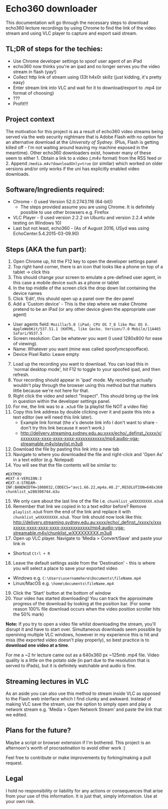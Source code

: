 # Echo360 downloader

This documentation will go through the necessary steps to download echo360 lecture recordings by using Chrome to find the link of the video stream and using VLC player to capture and export said stream.

## TL;DR of steps for the techies:
- Use Chrome developer settings to spoof user agent of an iPad
- echo360 now thinks you're an ipad and no longer serves you the video stream in flash (yay!)
- Collect http link of stream using l33t h4x0r skillz (just kidding, it's pretty easy)
- Enter stream link into VLC and wait for it to download/export to .mp4 (or format of choosing)
- ???
- Profit!!!

## Project context
The motivation for this project is as a result of echo360 video streams being served via the web security nightmare that is Adobe Flash with no option for an alternative download at the *University of Sydney*. (Plus, Flash is getting killed off - I'm not waiting around leaving my machine exposed in the meantime). Other echo360 downloaders exist, however many of these seem to either 1. Obtain a link to a video (.m4v format) from the RSS feed or 2. Append `/media.m4v?downloadOnly=true` (or similar) which worked on older versions and/or only works if the uni has explicitly enabled video downloads.

## Software/Ingredients required:
* Chrome - (I used Version 52.0.2743.116 (64-bit))
  * The steps provided assume you are using Chrome. It is definitely possible to use other browsers e.g. Firefox
* VLC Player - (I used version 2.2.2 on Ubuntu and version 2.2.4 while testing on Windows 10)
* Last but not least, echo360 - (As of August 2016, USyd was using EchoCenter.5.4.2015-03-09.90)

## Steps (AKA the fun part):
1. Open Chrome up, hit the F12 key to open the developer settings panel
2. Top right hand corner, there is an icon that looks like a phone on top of a tablet -> click this
3. This should change your screen to emulate a pre-defined user agent, in this case a mobile device such as a phone or tablet
4. In the top middle of the screen click the drop down list containing the device names
5. Click 'Edit', this should open up a panel over the dev panel
6. Add a 'Custom device' - This is the step where we make Chrome pretend to be an iPad (or any other device given the appropriate user agent)
  - User agents field:
`Mozilla/5.0 (iPad; CPU OS 7_0 like Mac OS X. AppleWebKit/537.51.1 (KHTML, like Gecko. Version/7.0 Mobile/11A465 Safari/9537.5`
  - Screen resolution: Can be whatever you want (I used 1280x800 for ease of viewing).
  - Name: Whatever you want (mine was called spoofymcspoofface).
  - Device Pixel Ratio: Leave empty
7. Load up the recording you want to download. You can load this in 'normal desktop mode', hit F12 to toggle to your spoofed ipad, and then refresh.
8. Your recording should appear in 'ipad' mode. My recording actually wouldn't play through the browser using this method but that matters little because we're not here for that.
9. Right click the video and select "Inspect". This should bring up the link in question within the developer settings panel.
10. For me, the link was to a `.m3u8` file (a playlist file NOT a video file)
11. Copy this link address by double clicking over it and paste this into a text editor (we will need this link later).
    - Example link format (the x's denote link info I don't want to share - don't try this link because it won't work.)
    - http://delivery.streaming.sydney.edu.au:xxxx/echo/_definst_/xxxx/x/xxxxxxxx-xxxx-xxxx-xxxx-xxxxxxxxxxxx/mp4:audio-vga-streamable.m4v/playlist.m3u8
12. Download the file by pasting this link into a new tab
13. Navigate to where you downloaded the file and right-click and 'Open As' in a text editor (e.g. Notepad)
14. You will see that the file contents will be similar to:
```
#EXTM3U
#EXT-X-VERSION:3
#EXT-X-STREAM-INF:BANDWIDTH=1008032,CODECS="avc1.66.22,mp4a.40.2",RESOLUTION=648x360
chunklist_w280308744.m3u
```
15. We only care about the last line of the file i.e. `chunklist_wXXXXXXXXX.m3u8`
16. Remember that link we copied in to a text editor before? Remove `playlist.m3u8` from the end of the link and replace it with `chunklist_wXXXXXXXXX.m3u8`.
Your link should now look like this:
http://delivery.streaming.sydney.edu.au:xxxx/echo/_definst_/xxxx/x/xxxxxxxx-xxxx-xxxx-xxxx-xxxxxxxxxxxx/mp4:audio-vga-streamable.m4v/chunklist_wXXXXXXXXX.m3u8
17. Open up VLC player. Navigate to 'Media > Convert/Save' and paste your link in
  - Shortcut `Ctrl + R`
18. Leave the default settings aside from the 'Destination' - this is where you will select a place to save your exported video
  - Windows e.g. `C:\Users\usernamehere\Documents\fileName.mp4`
  - Linux/MacOS e.g. `\home\documents\fileName.mp4`
19. Click the 'Start' button at the bottom of window
20. Your video has started downloading! You can track the approximate progress of the download by looking at the position bar. (For some reason 100% file download occurs when the video position scroller hits the 50% mark)

**Note:** If you try to open a video file whilst downloading the stream, you'll disrupt it and have to start over. Simultaneous downloads seem possible by openining multiple VLC windows, however in my experience this is hit and miss (the exported video doesn't play properly), so best practice is to **download one video at a time**.


For me a ~2 hr lecture came out as a 640x360 px ~125mb .mp4 file. Video quality is a little on the potato side (in part due to the resolution that is served to iPads), but it is definitely watchable and audio is fine.

## Streaming lectures in VLC
As an aside you can also use this method to stream inside VLC as opposed to the Flash web interface which I find clunky and awkward. Instead of making VLC save the stream, use the option to simply open and play a network stream e.g. 'Media > Open Network Stream' and paste the link that we edited.

## Plans for the future?
Maybe a script or browser extension if I'm bothered. This project is an afternoon's worth of procrastination to avoid other work :)

Feel free to contribute or make improvements by forking/making a pull request.

## Legal
I hold no responsibility or liability for any actions or consequences that arise from your use of this information. It is just that, simply information. Use at your own risk.
